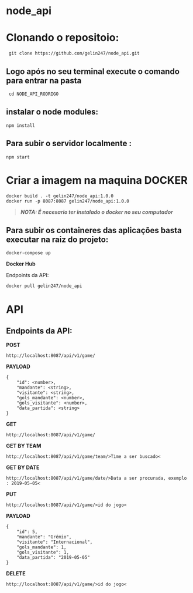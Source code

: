 # node_api

<h1> Clonando o repositoio: </h1>

     git clone https://github.com/gelin247/node_api.git 
<h2> Logo após no seu terminal execute o comando para entrar na pasta </h2>
     
     cd NODE_API_RODRIGO

<h2> instalar o node modules: </h2>

    npm install
    
<h2> Para subir o servidor localmente : </h2>

    npm start
    
<h1> Criar a imagem na maquina DOCKER </h1>

    docker build . -t gelin247/node_api:1.0.0 
    docker run -p 8087:8087 gelin247/node_api:1.0.0
    
> **_NOTA: É necesario ter instalado o docker no seu computador_**

<h2> Para subir os containeres das aplicações basta executar na raiz do projeto: </h2>

    docker-compose up
    
**Docker Hub**

Endpoints da API:

    docker pull gelin247/node_api
    
    
<h1> API </h1>

<h2>Endpoints da API:</h2>
 
**POST**  
 
    http://localhost:8087/api/v1/game/
    
**PAYLOAD**

    {
        "id": <number>,
        "mandante": <string>,
        "visitante": <string>,
        "gols_mandante": <number>,
        "gols_visitante": <number>,
        "data_partida": <string>
    }
 
 
 
**GET**

    http://localhost:8087/api/v1/game/
    
 **GET BY TEAM**
 
    http://localhost:8087/api/v1/game/team/>Time a ser buscado<
    
    
 **GET BY DATE**
 
    http://localhost:8087/api/v1/game/date/>Data a ser procurada, exemplo : 2019-05-05<
    
 **PUT**
    
    http://localhost:8087/api/v1/game/>id do jogo<
    
 **PAYLOAD**
 
    {
        "id": 5,
        "mandante": "Grêmio",
        "visitante": "Internacional",
        "gols_mandante": 1,
        "gols_visitante": 1,
        "data_partida": "2019-05-05"
    }
    
 **DELETE**
 
    http://localhost:8087/api/v1/game/>id do jogo<
 
 
 
    
    
    
    
    
